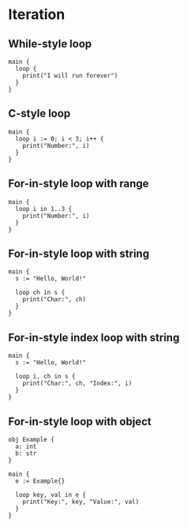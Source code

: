 # Iteration

## While-style loop
```the
main {
  loop {
    print("I will run forever")
  }
}
```

## C-style loop
```the
main {
  loop i := 0; i < 3; i++ {
    print("Number:", i)
  }
}
```

## For-in-style loop with range
```the
main {
  loop i in 1..3 {
    print("Number:", i)
  }
}
```

## For-in-style loop with string
```the
main {
  s := "Hello, World!"

  loop ch in s {
    print("Char:", ch)
  }
}
```

## For-in-style index loop with string
```the
main {
  s := "Hello, World!"

  loop i, ch in s {
    print("Char:", ch, "Index:", i)
  }
}
```

## For-in-style loop with object
```the
obj Example {
  a: int
  b: str
}

main {
  e := Example{}

  loop key, val in e {
    print("Key:", key, "Value:", val)
  }
}
```
